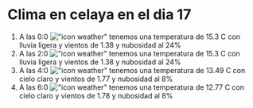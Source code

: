 # Clima en celaya en el dia 17

1. A las 0:0 !["icon weather"](http://openweathermap.org/img/w/10n.png) tenemos una temperatura de 15.3 C con lluvia ligera y  vientos de 1.38 y nubosidad al 24%
1. A las 2:0 !["icon weather"](http://openweathermap.org/img/w/10n.png) tenemos una temperatura de 15.3 C con lluvia ligera y  vientos de 1.38 y nubosidad al 24%
1. A las 4:0 !["icon weather"](http://openweathermap.org/img/w/02n.png) tenemos una temperatura de 13.49 C con cielo claro y  vientos de 1.77 y nubosidad al 8%
1. A las 6:0 !["icon weather"](http://openweathermap.org/img/w/02n.png) tenemos una temperatura de 12.77 C con cielo claro y  vientos de 1.78 y nubosidad al 8%
